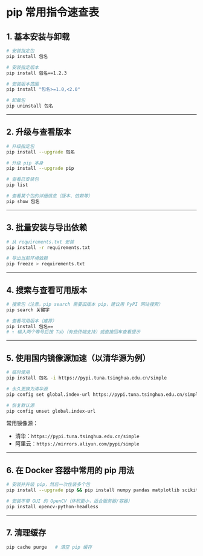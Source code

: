 
# pip 常用指令速查表

## 1. 基本安装与卸载
```bash
# 安装指定包
pip install 包名

# 安装指定版本
pip install 包名==1.2.3

# 安装版本范围
pip install "包名>=1.0,<2.0"

# 卸载包
pip uninstall 包名
```

---

## 2. 升级与查看版本
```bash
# 升级指定包
pip install --upgrade 包名

# 升级 pip 本身
pip install --upgrade pip

# 查看已安装包
pip list

# 查看某个包的详细信息（版本、依赖等）
pip show 包名
```

---

## 3. 批量安装与导出依赖
```bash
# 从 requirements.txt 安装
pip install -r requirements.txt

# 导出当前环境依赖
pip freeze > requirements.txt
```

---

## 4. 搜索与查看可用版本
```bash
# 搜索包（注意，pip search 需要旧版本 pip，建议用 PyPI 网站搜索）
pip search 关键字

# 查看可用版本（推荐）
pip install 包名==
# ↑ 输入两个等号后按 Tab（有些终端支持）或直接回车查看提示
```

---

## 5. 使用国内镜像源加速（以清华源为例）
```bash
# 临时使用
pip install 包名 -i https://pypi.tuna.tsinghua.edu.cn/simple

# 永久更换为清华源
pip config set global.index-url https://pypi.tuna.tsinghua.edu.cn/simple

# 恢复默认源
pip config unset global.index-url
```

常用镜像源：
- 清华：`https://pypi.tuna.tsinghua.edu.cn/simple`
- 阿里云：`https://mirrors.aliyun.com/pypi/simple`

---

## 6. 在 Docker 容器中常用的 pip 用法
```bash
# 安装并升级 pip，然后一次性装多个包
pip install --upgrade pip && pip install numpy pandas matplotlib scikit-learn opencv-python

# 安装不带 GUI 的 OpenCV（体积更小，适合服务器/容器）
pip install opencv-python-headless
```

---

## 7. 清理缓存
```bash
pip cache purge   # 清空 pip 缓存
```
